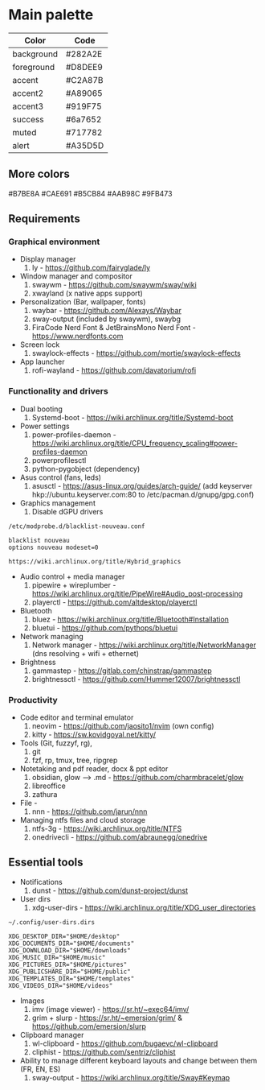 # Main palette
| Color     | Code   |
| --------  | -------|
|background | #282A2E| (B3 for dim)
|foreground | #D8DEE9|
|accent     | #C2A87B|
|accent2    | #A89065|
|accent3    | #919F75|
|success    | #6a7652|
|muted      | #717782|
|alert      | #A35D5D|

## More colors

#B7BE8A
#CAE691
#B5CB84
#AAB98C
#9FB473

## Requirements 
### Graphical environment 
- Display manager 
	1.  ly - https://github.com/fairyglade/ly
- Window manager and compositor 
	1. swaywm - https://github.com/swaywm/sway/wiki
    2. xwayland (x native apps support)
- Personalization (Bar, wallpaper, fonts)
	1. waybar - https://github.com/Alexays/Waybar
	2. sway-output (included by swaywm), swaybg 
	3. FiraCode Nerd Font & JetBrainsMono Nerd Font - https://www.nerdfonts.com
- Screen lock 
	1. swaylock-effects - https://github.com/mortie/swaylock-effects
- App launcher
	1. rofi-wayland - https://github.com/davatorium/rofi

### Functionality and drivers 
- Dual booting 
	1. Systemd-boot - https://wiki.archlinux.org/title/Systemd-boot
- Power settings 
	1. power-profiles-daemon - https://wiki.archlinux.org/title/CPU_frequency_scaling#power-profiles-daemon
	2. powerprofilesctl
    3. python-pygobject (dependency)
- Asus control (fans, leds)
	1. asusctl - https://asus-linux.org/guides/arch-guide/
    (add keyserver hkp://ubuntu.keyserver.com:80 to /etc/pacman.d/gnupg/gpg.conf)
- Graphics management 
	1. Disable dGPU drivers
```
/etc/modprobe.d/blacklist-nouveau.conf

blacklist nouveau
options nouveau modeset=0
```
	https://wiki.archlinux.org/title/Hybrid_graphics
- Audio control + media manager 
	1. pipewire + wireplumber - https://wiki.archlinux.org/title/PipeWire#Audio_post-processing
	2. playerctl - https://github.com/altdesktop/playerctl
- Bluetooth 
	1. bluez - https://wiki.archlinux.org/title/Bluetooth#Installation 
	2. bluetui - https://github.com/pythops/bluetui
- Network managing 
	1. Network manager - https://wiki.archlinux.org/title/NetworkManager (dns resolving + wifi + ethernet)
- Brightness 
    1. gammastep - https://gitlab.com/chinstrap/gammastep
    2. brightnessctl - https://github.com/Hummer12007/brightnessctl

### Productivity
- Code editor and terminal emulator 
	1. neovim - https://github.com/jaosito1/nvim (own config)
	2. kitty - https://sw.kovidgoyal.net/kitty/ 
- Tools (Git, fuzzyf, rg),
	1. git 
	2. fzf, rp, tmux, tree, ripgrep
- Notetaking and pdf reader, docx & ppt editor
	1. obsidian, glow  --> .md  - https://github.com/charmbracelet/glow 
	2. libreoffice  
	3. zathura
- File -  
	1. nnn  - https://github.com/jarun/nnn
- Managing ntfs files and cloud storage 
	1. ntfs-3g - https://wiki.archlinux.org/title/NTFS
	2. onedrivecli - https://github.com/abraunegg/onedrive 

## Essential tools
- Notifications 
	1. dunst - https://github.com/dunst-project/dunst
- User dirs 
    1. xdg-user-dirs - https://wiki.archlinux.org/title/XDG_user_directories
``` shell
~/.config/user-dirs.dirs

XDG_DESKTOP_DIR="$HOME/desktop"
XDG_DOCUMENTS_DIR="$HOME/documents"
XDG_DOWNLOAD_DIR="$HOME/downloads"
XDG_MUSIC_DIR="$HOME/music"
XDG_PICTURES_DIR="$HOME/pictures"
XDG_PUBLICSHARE_DIR="$HOME/public"
XDG_TEMPLATES_DIR="$HOME/templates"
XDG_VIDEOS_DIR="$HOME/videos"
```
- Images
	1. imv (image viewer) - https://sr.ht/~exec64/imv/
	2. grim + slurp - https://sr.ht/~emersion/grim/ & https://github.com/emersion/slurp
- Clipboard manager 
	1. wl-clipboard - https://github.com/bugaevc/wl-clipboard
	2. cliphist - https://github.com/sentriz/cliphist
- Ability to manage different keyboard layouts and change between them (FR, EN, ES)
	1. sway-output - https://wiki.archlinux.org/title/Sway#Keymap
